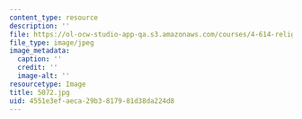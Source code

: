 ```yaml
---
content_type: resource
description: ''
file: https://ol-ocw-studio-app-qa.s3.amazonaws.com/courses/4-614-religious-architecture-and-islamic-cultures-fall-2002/4551e3efaeca29b3817981d38da224d8_5072.jpg
file_type: image/jpeg
image_metadata:
  caption: ''
  credit: ''
  image-alt: ''
resourcetype: Image
title: 5072.jpg
uid: 4551e3ef-aeca-29b3-8179-81d38da224d8
---
```

